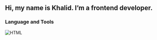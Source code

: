 ## Hi, my name is Khalid. I’m a frontend developer.

### Language and Tools

![HTML](https://img.shields.io/badge/-HTML-090909?style=for-the-badge&logo=HTML&logoColor=e34c26)
